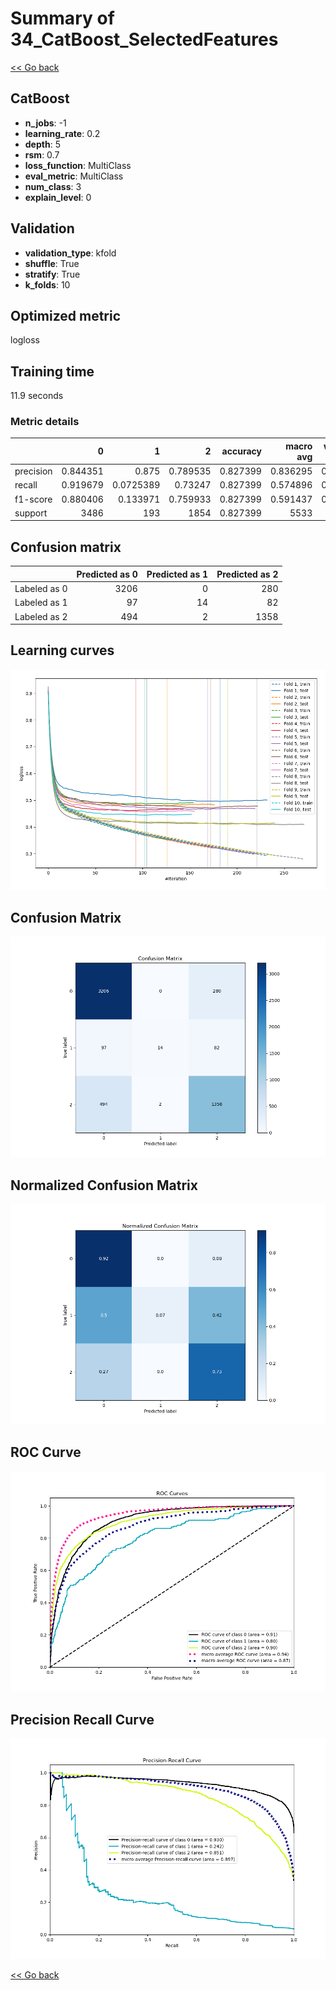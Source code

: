 # Summary of 34_CatBoost_SelectedFeatures

[<< Go back](../README.md)


## CatBoost
- **n_jobs**: -1
- **learning_rate**: 0.2
- **depth**: 5
- **rsm**: 0.7
- **loss_function**: MultiClass
- **eval_metric**: MultiClass
- **num_class**: 3
- **explain_level**: 0

## Validation
 - **validation_type**: kfold
 - **shuffle**: True
 - **stratify**: True
 - **k_folds**: 10

## Optimized metric
logloss

## Training time

11.9 seconds

### Metric details
|           |           0 |           1 |           2 |   accuracy |   macro avg |   weighted avg |   logloss |
|:----------|------------:|------------:|------------:|-----------:|------------:|---------------:|----------:|
| precision |    0.844351 |   0.875     |    0.789535 |   0.827399 |    0.836295 |       0.827052 |  0.457602 |
| recall    |    0.919679 |   0.0725389 |    0.73247  |   0.827399 |    0.574896 |       0.827399 |  0.457602 |
| f1-score  |    0.880406 |   0.133971  |    0.759933 |   0.827399 |    0.591437 |       0.814001 |  0.457602 |
| support   | 3486        | 193         | 1854        |   0.827399 | 5533        |    5533        |  0.457602 |


## Confusion matrix
|              |   Predicted as 0 |   Predicted as 1 |   Predicted as 2 |
|:-------------|-----------------:|-----------------:|-----------------:|
| Labeled as 0 |             3206 |                0 |              280 |
| Labeled as 1 |               97 |               14 |               82 |
| Labeled as 2 |              494 |                2 |             1358 |

## Learning curves
![Learning curves](learning_curves.png)
## Confusion Matrix

![Confusion Matrix](confusion_matrix.png)


## Normalized Confusion Matrix

![Normalized Confusion Matrix](confusion_matrix_normalized.png)


## ROC Curve

![ROC Curve](roc_curve.png)


## Precision Recall Curve

![Precision Recall Curve](precision_recall_curve.png)



[<< Go back](../README.md)
